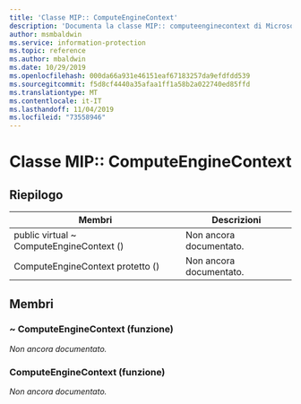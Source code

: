 ```yaml
---
title: 'Classe MIP:: ComputeEngineContext'
description: 'Documenta la classe MIP:: computeenginecontext di Microsoft Information Protection (MIP) SDK.'
author: msmbaldwin
ms.service: information-protection
ms.topic: reference
ms.author: mbaldwin
ms.date: 10/29/2019
ms.openlocfilehash: 000da66a931e46151eaf67183257da9efdfdd539
ms.sourcegitcommit: f5d8cf4440a35afaa1ff1a58b2a022740ed85ffd
ms.translationtype: MT
ms.contentlocale: it-IT
ms.lasthandoff: 11/04/2019
ms.locfileid: "73558946"
---
```

# <a name="class-mipcomputeenginecontext"></a>Classe MIP:: ComputeEngineContext 
  
## <a name="summary"></a>Riepilogo
 Membri                        | Descrizioni                                
--------------------------------|---------------------------------------------
public virtual ~ ComputeEngineContext ()  | Non ancora documentato.
ComputeEngineContext protetto ()  | Non ancora documentato.
  
## <a name="members"></a>Membri
  
### <a name="computeenginecontext-function"></a>~ ComputeEngineContext (funzione)
_Non ancora documentato._

  
### <a name="computeenginecontext-function"></a>ComputeEngineContext (funzione)
_Non ancora documentato._
